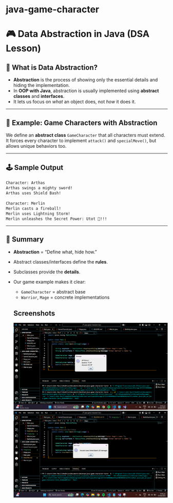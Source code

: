 # java-game-character

# 🎮 Data Abstraction in Java (DSA Lesson)

## 📌 What is Data Abstraction?

- **Abstraction** is the process of showing only the essential details and hiding the implementation.
- In **OOP with Java**, abstraction is usually implemented using **abstract classes** and **interfaces**.
- It lets us focus on _what_ an object does, not _how_ it does it.

---

## 🐾 Example: Game Characters with Abstraction

We define an **abstract class** `GameCharacter` that all characters must extend.  
It forces every character to implement `attack()` and `specialMove()`, but allows unique behaviors too.

---

## 🕹️ Sample Output

```
Character: Arthas
Arthas swings a mighty sword!
Arthas uses Shield Bash!

Character: Merlin
Merlin casts a fireball!
Merlin uses Lightning Storm!
Merlin unleashes the Secret Power: Utot 💨!!!
```

---

## 📝 Summary

- **Abstraction** = “Define what, hide how.”
- Abstract classes/interfaces define the **rules**.
- Subclasses provide the **details**.
- Our game example makes it clear:

  - `GameCharacter` = abstract base
  - `Warrior`, `Mage` = concrete implementations

  ## Screenshots

  ![alt text](image.png)
  ![alt text](image-1.png)
